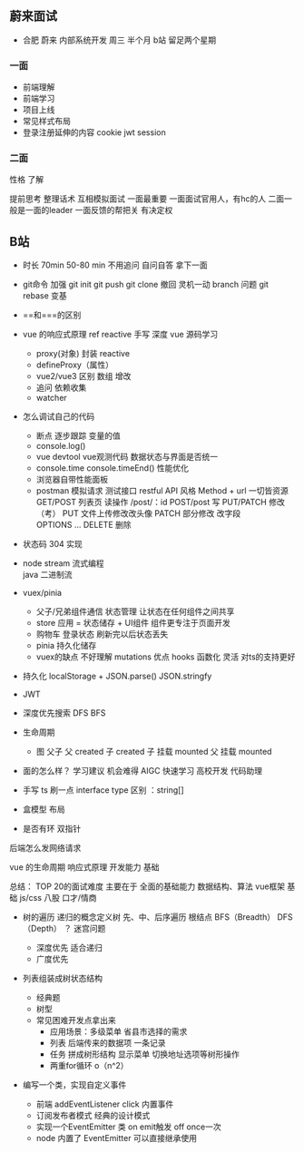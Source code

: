 ## 蔚来面试

- 合肥 蔚来 内部系统开发
    周三 半个月 b站
    留足两个星期
### 一面
- 前端理解
- 前端学习
- 项目上线
- 常见样式布局
- 登录注册延伸的内容 cookie jwt session
### 二面
性格 了解

提前思考 整理话术  互相模拟面试
一面最重要 一面面试官用人，有hc的人
二面一般是一面的leader 一面反馈的帮把关 有决定权


## B站
- 时长
    70min  50-80 min
    不用追问  自问自答
    拿下一面
- git命令  加强
    git init       git push git clone
    撤回  灵机一动
    branch 问题
    git rebase 变基

- ==和===的区别

- vue 的响应式原理 ref reactive 手写 深度 vue 源码学习
    - proxy(对象) 封装 reactive
    - defineProxy（属性）
    - vue2/vue3 区别
        数组 增改
    - 追问 依赖收集
    - watcher
- 怎么调试自己的代码 
    - 断点 逐步跟踪  变量的值
    - console.log()
    - vue devtool vue观测代码 数据状态与界面是否统一
    - console.time console.timeEnd() 性能优化
    - 浏览器自带性能面板
    - postman 模拟请求 测试接口 restful
        API 风格 Method + url 一切皆资源
        GET/POST 列表页 读操作  /post/：id
        POST/post 写
        PUT/PATCH  修改（考）  PUT 文件上传修改改头像 PATCH 部分修改 改字段  
        OPTIONS  ...
        DELETE 删除
- 状态码
    304 实现
- node stream  流式编程  
    java 二进制流    

- vuex/pinia
    - 父子/兄弟组件通信   状态管理  让状态在任何组件之间共享
    - store
        应用 = 状态储存 + UI组件  组件更专注于页面开发
    - 购物车 登录状态  刷新完以后状态丢失
    - pinia 持久化储存
    - vuex的缺点 不好理解 mutations
        优点  hooks 函数化 灵活 对ts的支持更好
    
- 持久化
    localStorage + JSON.parse()  JSON.stringfy
- JWT
- 深度优先搜索 DFS BFS 
- 生命周期
    - 图
    父子
    父 created
    子 created
    子 挂载 mounted
    父 挂载 mounted
- 面的怎么样？
    学习建议
    机会难得
    AIGC 快速学习 高校开发 代码助理

- 手写 ts 刷一点
    interface type 区别
        ：string[]
- 盒模型 布局 
- 是否有环 双指针

后端怎么发网络请求

vue 的生命周期  响应式原理 
开发能力 基础

总结：
    TOP 20的面试难度 主要在于 全面的基础能力 数据结构、算法   vue框架  基础  js/css 八股 口才/情商

- 树的遍历
    递归的概念定义树
    先、中、后序遍历    根结点
    BFS（Breadth）  DFS（Depth） ？ 迷宫问题
    - 深度优先 适合递归
    - 广度优先


- 列表组装成树状态结构
    - 经典题
    - 树型
    - 常见困难开发点拿出来
        - 应用场景：多级菜单 省县市选择的需求   
        - 列表 后端传来的数据项  一条记录
        - 任务 拼成树形结构
            显示菜单  切换地址选项等树形操作
        - 两重for循环  o（n^2）

- 编写一个类，实现自定义事件
    - 前端 addEventListener click 内置事件
    - 订阅发布者模式  经典的设计模式
    - 实现一个EventEmitter 类  on  emit触发 off  once一次 
    - node 内置了 EventEmitter 可以直接继承使用

     
